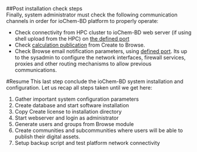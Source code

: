 ##Post installation check steps  
Finally, system administrator must check the following communication channels in order for ioChem-BD platform to properly operate:
  * Check connectivity from HPC cluster to ioChem-BD web server (if using shell upload from the HPC) on [the defined port](/installation/required_steps.md#certificate-fields)
  * Check [calculation publication](/usage/publishing-calculations.md) from Create to Browse. 
  * Check Browse email notification parameters, using [defined port](/installation/required_steps.md#mail-settings).
Its up to the sysadmin to configure the network interfaces, firewall services, proxies and other routing mechanisms to allow previous communications.

#Resume
This last step conclude the ioChem-BD system installation and configuration. Let us recap all steps taken until we get here:
   1. Gather important system configuration parameters
   2. Create database and start software installation
   3. Copy Create license to installation directory
   4. Start webserver and login as administrator
   5. Generate users and groups from Browse module
   6. Create communities and subcommunities where users will be able to publish their digital assets.
   7. Setup backup script and test platform network connectivity